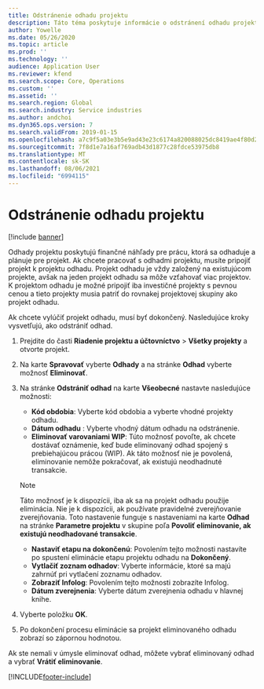 ```yaml
---
title: Odstránenie odhadu projektu
description: Táto téma poskytuje informácie o odstránení odhadu projektu po jeho dokončení.
author: Yowelle
ms.date: 05/26/2020
ms.topic: article
ms.prod: ''
ms.technology: ''
audience: Application User
ms.reviewer: kfend
ms.search.scope: Core, Operations
ms.custom: ''
ms.assetid: ''
ms.search.region: Global
ms.search.industry: Service industries
ms.author: andchoi
ms.dyn365.ops.version: 7
ms.search.validFrom: 2019-01-15
ms.openlocfilehash: a7c9f5a03e3b5e9ad43e23c6174a820088025dc8419ae4f80d247d69e80c8038
ms.sourcegitcommit: 7f8d1e7a16af769adb43d1877c28fdce53975db8
ms.translationtype: MT
ms.contentlocale: sk-SK
ms.lasthandoff: 08/06/2021
ms.locfileid: "6994115"
---
```

# <a name="eliminate-a-project-estimate"></a>Odstránenie odhadu projektu

[!include [banner](../includes/banner.md)]

Odhady projektu poskytujú finančné náhľady pre prácu, ktorá sa odhaduje a plánuje pre projekt. Ak chcete pracovať s odhadmi projektu, musíte pripojiť projekt k projektu odhadu. Projekt odhadu je vždy založený na existujúcom projekte, avšak na jeden projekt odhadu sa môže vzťahovať viac projektov. K projektom odhadu je možné pripojiť iba investičné projekty s pevnou cenou a tieto projekty musia patriť do rovnakej projektovej skupiny ako projekt odhadu.

Ak chcete vylúčiť projekt odhadu, musí byť dokončený. Nasledujúce kroky vysvetľujú, ako odstrániť odhad.

1. Prejdite do časti **Riadenie projektu a účtovníctvo** > **Všetky projekty** a otvorte projekt. 
2. Na karte **Spravovať** vyberte **Odhady** a na stránke **Odhad** vyberte možnosť **Eliminovať**.
3. Na stránke **Odstrániť odhad** na karte **Všeobecné** nastavte nasledujúce možnosti:

   - **Kód obdobia**: Vyberte kód obdobia a vyberte vhodné projekty odhadu. 
   - **Dátum odhadu** : Vyberte vhodný dátum odhadu na odstránenie.
   - **Eliminovať varovaniami WIP**: Túto možnosť povoľte, ak chcete dostávať oznámenie, keď bude eliminovaný odhad spojený s prebiehajúcou prácou (WIP). Ak táto možnosť nie je povolená, eliminovanie nemôže pokračovať, ak existujú neodhadnuté transakcie. 
   > [!NOTE]
   > Táto možnosť je k dispozícii, iba ak sa na projekt odhadu použije eliminácia. Nie je k dispozícii, ak používate pravidelné zverejňovanie zverejňovania. Toto nastavenie funguje s nastaveniami na karte **Odhad** na stránke **Parametre projektu** v skupine poľa **Povoliť eliminovanie, ak existujú neodhadované transakcie**.
   - **Nastaviť etapu na dokončenú**: Povolením tejto možnosti nastavíte po spustení eliminácie etapu projektu odhadu na **Dokončený**.
   - **Vytlačiť zoznam odhadov**: Vyberte informácie, ktoré sa majú zahrnúť pri vytlačení zoznamu odhadov.
   - **Zobraziť Infolog**: Povolením tejto možnosti zobrazíte Infolog.
   - **Dátum zverejnenia**: Vyberte dátum zverejnenia odhadu v hlavnej knihe.

4.  Vyberte položku **OK**.
5. Po dokončení procesu eliminácie sa projekt eliminovaného odhadu zobrazí so zápornou hodnotou. 

Ak ste nemali v úmysle eliminovať odhad, môžete vybrať eliminovaný odhad a vybrať **Vrátiť eliminovanie**.   


[!INCLUDE[footer-include](../includes/footer-banner.md)]